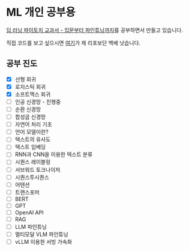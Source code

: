 # ML 개인 공부용

[딥 러닝 파이토치 교과서 - 입문부터 파인튜닝까지](https://wikidocs.net/book/2788)를 공부하면서 만들고 있습니다.

직접 코드를 보고 싶으시면 [여기](https://github.com/ukairia777/pytorch-nlp-tutorial)가 제 리포보단 백배 낫습니다.

## 공부 진도

- [x] 선형 회귀
- [x] 로지스틱 회귀
- [x] 소프트맥스 회귀
- [ ] 인공 신경망 - 진행중
- [ ] 순환 신경망
- [ ] 합성곱 신경망
- [ ] 자연어 처리 기초
- [ ] 언어 모델이란?
- [ ] 텍스트의 유사도
- [ ] 텍스트 임베딩
- [ ] RNN과 CNN을 이용한 텍스트 분류
- [ ] 시퀀스 레이블링
- [ ] 서브워드 토크나이저
- [ ] 시퀀스투시퀀스
- [ ] 어텐션
- [ ] 트랜스포머
- [ ] BERT
- [ ] GPT
- [ ] OpenAI API
- [ ] RAG
- [ ] LLM 파인튜닝
- [ ] 멀티모달 VLM 파인튜닝
- [ ] vLLM 이용한 서빙 가속화

